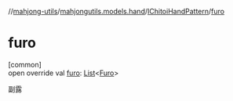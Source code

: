 //[mahjong-utils](../../../index.md)/[mahjongutils.models.hand](../index.md)/[IChitoiHandPattern](index.md)/[furo](furo.md)

# furo

[common]\
open override val [furo](furo.md): [List](https://kotlinlang.org/api/latest/jvm/stdlib/kotlin.collections/-list/index.html)&lt;[Furo](../../mahjongutils.models/-furo/index.md)&gt;

副露
